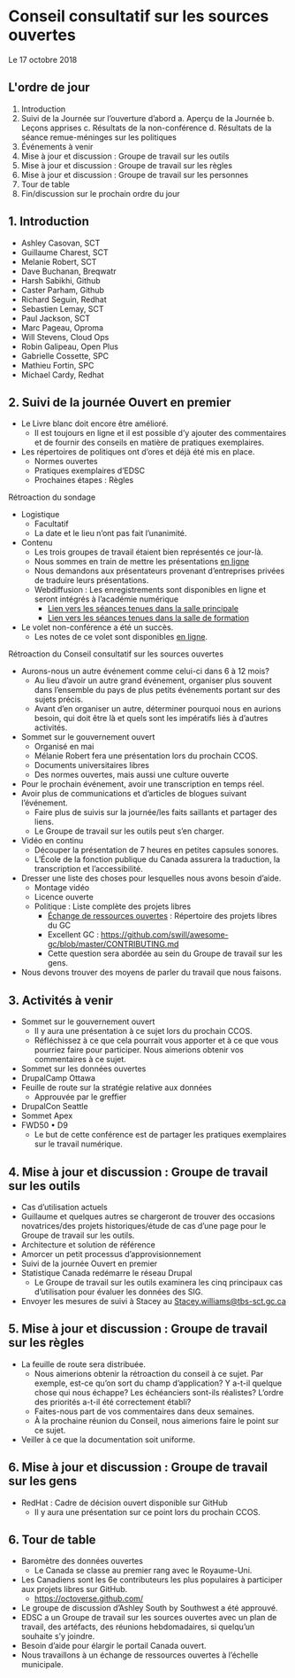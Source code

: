 # Conseil consultatif sur les sources ouvertes
Le 17 octobre 2018

## L'ordre de jour
1. Introduction 
2. Suivi de la Journée sur l’ouverture d’abord
  a.	Aperçu de la Journée
  b.	Leçons apprises
  c.	Résultats de la non-conférence
  d.	Résultats de la séance remue-méninges sur les politiques 
3. Événements à venir
4. Mise à jour et discussion : Groupe de travail sur les outils 
5. Mise à jour et discussion : Groupe de travail sur les règles
6. Mise à jour et discussion : Groupe de travail sur les personnes
7. Tour de table
8. Fin/discussion sur le prochain ordre du jour

## 1. Introduction 
* Ashley Casovan, SCT
* Guillaume Charest, SCT
* Melanie Robert, SCT
* Dave Buchanan, Breqwatr
* Harsh Sabikhi, Github
* Caster Parham, Github
* Richard Seguin, Redhat
* Sebastien Lemay, SCT
* Paul Jackson, SCT
* Marc Pageau, Oproma
* Will Stevens, Cloud Ops
* Robin Galipeau, Open Plus
* Gabrielle Cossette, SPC
* Mathieu Fortin, SPC
* Michael Cardy, Redhat

## 2. Suivi de la journée Ouvert en premier
* Le Livre blanc doit encore être amélioré.
  * Il est toujours en ligne et il est possible d’y ajouter des commentaires et de fournir des conseils en matière de pratiques exemplaires. 
* Les répertoires de politiques ont d’ores et déjà été mis en place. 
  * Normes ouvertes 
  * Pratiques exemplaires d’EDSC 
  * Prochaines étapes : Règles
  
Rétroaction du sondage
* Logistique
  * Facultatif 
  * La date et le lieu n’ont pas fait l’unanimité.
* Contenu
  * Les trois groupes de travail étaient bien représentés ce jour-là. 
  * Nous sommes en train de mettre les présentations [en ligne](https://canada-ca.github.io/ofd-joep/fr/journee-ouvert-en-premier-agenda.html)
  * Nous demandons aux présentateurs provenant d’entreprises privées de traduire leurs présentations. 
  * Webdiffusion : Les enregistrements sont disponibles en ligne et seront intégrés à l’académie numérique 
    * [Lien vers les séances tenues dans la salle principale](http://video.isilive.ca/tbs/2018-09-28-0830/original.html)
    * [Lien vers les séances tenues dans la salle de formation](http://video.isilive.ca/tbs/2018-09-28-1030/original.html)
* Le volet non-conférence a été un succès. 
  * Les notes de ce volet sont disponibles [en ligne](https://docs.google.com/spreadsheets/d/1-M15msg1zRapCzhfzxhiIA9bS7DQhSwxT9THaCBWfZ8/edit#gid=2139688380).
  
Rétroaction du Conseil consultatif sur les sources ouvertes
* Aurons-nous un autre événement comme celui-ci dans 6 à 12 mois?
  * Au lieu d’avoir un autre grand événement, organiser plus souvent dans l’ensemble du pays de plus petits événements portant sur des sujets précis. 
  * Avant d’en organiser un autre, déterminer pourquoi nous en aurions besoin, qui doit être là et quels sont les impératifs liés à d’autres activités. 
* Sommet sur le gouvernement ouvert 
  * Organisé en mai
  * Mélanie Robert fera une présentation lors du prochain CCOS.
  * Documents universitaires libres
  * Des normes ouvertes, mais aussi une culture ouverte
* Pour le prochain événement, avoir une transcription en temps réel. 
* Avoir plus de communications et d’articles de blogues suivant l’événement.
  * Faire plus de suivis sur la journée/les faits saillants et partager des liens.
  * Le Groupe de travail sur les outils peut s’en charger.
* Vidéo en continu
  * Découper la présentation de 7 heures en petites capsules sonores. 
  * L’École de la fonction publique du Canada assurera la traduction, la transcription et l’accessibilité. 
* Dresser une liste des choses pour lesquelles nous avons besoin d’aide. 
  * Montage vidéo 
  * Licence ouverte 
  * Politique : Liste complète des projets libres
    * [Échange de ressources ouvertes](https://canada-ca.github.io/ore-ero/accueil.html) : Répertoire des projets libres du GC
    * Excellent GC : https://github.com/swill/awesome-gc/blob/master/CONTRIBUTING.md
    * Cette question sera abordée au sein du Groupe de travail sur les gens.
* Nous devons trouver des moyens de parler du travail que nous faisons.

## 3. Activités à venir 
* Sommet sur le gouvernement ouvert 
  * Il y aura une présentation à ce sujet lors du prochain CCOS.
  * Réfléchissez à ce que cela pourrait vous apporter et à ce que vous pourriez faire pour participer. Nous aimerions obtenir vos commentaires à ce sujet. 
* Sommet sur les données ouvertes 
* DrupalCamp Ottawa
* Feuille de route sur la stratégie relative aux données
  * Approuvée par le greffier
* DrupalCon Seattle
* Sommet Apex
* FWD50
•	D9
  * Le but de cette conférence est de partager les pratiques exemplaires sur le travail numérique. 

## 4. Mise à jour et discussion : Groupe de travail sur les outils 
* Cas d’utilisation actuels 
* Guillaume et quelques autres se chargeront de trouver des occasions novatrices/des projets historiques/étude de cas d’une page pour le Groupe de travail sur les outils. 
* Architecture et solution de référence 
* Amorcer un petit processus d’approvisionnement 
* Suivi de la journée Ouvert en premier
* Statistique Canada redémarre le réseau Drupal
  * Le Groupe de travail sur les outils examinera les cinq principaux cas d’utilisation pour évaluer les données des SIG. 
* Envoyer les mesures de suivi à Stacey au Stacey.williams@tbs-sct.gc.ca 

## 5. Mise à jour et discussion : Groupe de travail sur les règles
* La feuille de route sera distribuée.
  * Nous aimerions obtenir la rétroaction du conseil à ce sujet. Par exemple, est-ce qu’on sort du champ d’application? Y a-t-il quelque chose qui nous échappe? Les échéanciers sont-ils réalistes? L’ordre des priorités a-t-il été correctement établi?
  * Faites-nous part de vos commentaires dans deux semaines.
  * À la prochaine réunion du Conseil, nous aimerions faire le point sur ce sujet. 
* Veiller à ce que la documentation soit uniforme. 

## 6. Mise à jour et discussion : Groupe de travail sur les gens 
* RedHat : Cadre de décision ouvert disponible sur GitHub
  * Il y aura une présentation sur ce point lors du prochain CCOS.
  
## 6. Tour de table 
* Baromètre des données ouvertes
  * Le Canada se classe au premier rang avec le Royaume-Uni. 
* Les Canadiens sont les 6e contributeurs les plus populaires à participer aux projets libres sur GitHub. 
  * https://octoverse.github.com/
* Le groupe de discussion d’Ashley South by Southwest a été approuvé.
* EDSC a un Groupe de travail sur les sources ouvertes avec un plan de travail, des artéfacts, des réunions hebdomadaires, si quelqu’un souhaite s’y joindre. 
* Besoin d’aide pour élargir le portail Canada ouvert.
* Nous travaillons à un échange de ressources ouvertes à l’échelle municipale. 




